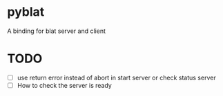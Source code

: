 # pyblat

A binding for blat server and client

# TODO

- [ ] use return error instead of abort in start server or check status server
- [ ] How to check the server is ready
